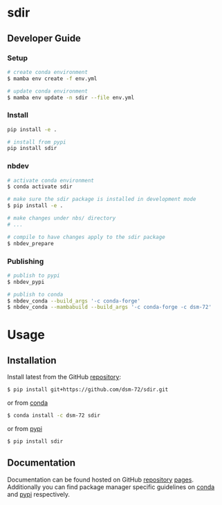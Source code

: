 # sdir

<!-- WARNING: THIS FILE WAS AUTOGENERATED! DO NOT EDIT! -->

## Developer Guide

### Setup

``` sh
# create conda environment
$ mamba env create -f env.yml

# update conda environment
$ mamba env update -n sdir --file env.yml
```

### Install

``` sh
pip install -e .

# install from pypi
pip install sdir
```

### nbdev

``` sh
# activate conda environment
$ conda activate sdir

# make sure the sdir package is installed in development mode
$ pip install -e .

# make changes under nbs/ directory
# ...

# compile to have changes apply to the sdir package
$ nbdev_prepare
```

### Publishing

``` sh
# publish to pypi
$ nbdev_pypi

# publish to conda
$ nbdev_conda --build_args '-c conda-forge'
$ nbdev_conda --mambabuild --build_args '-c conda-forge -c dsm-72'
```

# Usage

## Installation

Install latest from the GitHub
[repository](https://github.com/dsm-72/sdir):

``` sh
$ pip install git+https://github.com/dsm-72/sdir.git
```

or from [conda](https://anaconda.org/dsm-72/sdir)

``` sh
$ conda install -c dsm-72 sdir
```

or from [pypi](https://pypi.org/project/sdir/)

``` sh
$ pip install sdir
```

## Documentation

Documentation can be found hosted on GitHub
[repository](https://github.com/dsm-72/sdir)
[pages](https://dsm-72.github.io/sdir/). Additionally you can find
package manager specific guidelines on
[conda](https://anaconda.org/dsm-72/sdir) and
[pypi](https://pypi.org/project/sdir/) respectively.
